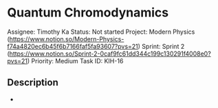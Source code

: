 # Quantum Chromodynamics

Assignee: Timothy Ka
Status: Not started
Project: Modern Physics (https://www.notion.so/Modern-Physics-f74a4820ec6b45f6b7166faf5fa93607?pvs=21)
Sprint: Sprint 2 (https://www.notion.so/Sprint-2-0caf9fc61dd344c199c130291f4008e0?pvs=21)
Priority: Medium
Task ID: KIH-16

## Description

-